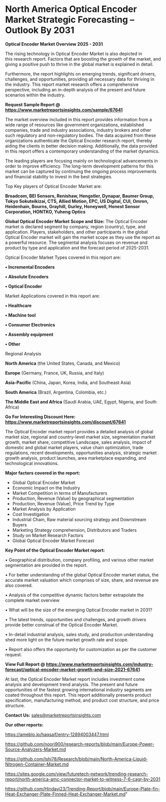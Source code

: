 # North America Optical Encoder Market Strategic Forecasting – Outlook By 2031

<Strong> Optical Encoder Market Overview 2025 - 2031</strong>

The rising technology in Optical Encoder Market is also depicted in this research report. Factors that are boosting the growth of the market, and giving a positive push to thrive in the global market is explained in detail.

Furthermore, the report highlights on emerging trends, significant drivers, challenges, and opportunities, providing all necessary data for thriving in the industry. This report market research offers a comprehensive perspective, including an in-depth analysis of the present and future scenarios within the industry.

<strong>Request Sample Report @ <a href=https://www.marketreportsinsights.com/sample/67641>https://www.marketreportsinsights.com/sample/67641</a></strong>

The market overview included in this report provides information from a wide range of resources like government organizations, established companies, trade and industry associations, industry brokers and other such regulatory and non-regulatory bodies. The data acquired from these organizations authenticate the Optical Encoder research report, thereby aiding the clients in better decision making. Additionally, the data provided in this report offers a contemporary understanding of the market dynamics.

The leading players are focusing mainly on technological advancements in order to improve efficiency. The long-term development patterns for this market can be captured by continuing the ongoing process improvements and financial stability to invest in the best strategies.

Top Key players of Optical Encoder Market are:

<strong>Broadcom, BEI Sensors, Renishaw, Hengstler, Dynapar, Baumer Group, Tokyo Sokuteikizai, CTS, Allied Motion, EPC, US Digital, CUI, Omron, Heidenhain, Bourns, Grayhill, Gurley, Honeywell, Honest Sensor Corporation, HONTKO, Yuheng Optics</strong>

<strong><b>Global Optical Encoder Market Scope and Size:</b></strong>
The Optical Encoder market is declared segment by company, region (country), type, and application. Players, stakeholders, and other participants in the global Optical Encoder market will gain the market scope as they use the report as a powerful resource. The segmental analysis focuses on revenue and product by type and application and the forecast period of 2025-2031.

Optical Encoder Market Types covered in this report are:

<strong>• Incremental Encoders

• Absolute Encoders

• Optical Encoder</strong>

Market Applications covered in this report are:

<strong>• Healthcare

• Machine tool

• Consumer Electronics

• Assembly equipment

• Other</strong> 

Regional Analysis

<strong>North America</strong> (the United States, Canada, and Mexico)

<strong>Europe</strong> (Germany, France, UK, Russia, and Italy)

<strong>Asia-Pacific</strong> (China, Japan, Korea, India, and Southeast Asia)

<strong>South America</strong> (Brazil, Argentina, Colombia, etc.)

<strong>The Middle East and Africa</strong> (Saudi Arabia, UAE, Egypt, Nigeria, and South Africa)

<strong>Go For Interesting Discount Here: <a href=https://www.marketreportsinsights.com/discount/67641>https://www.marketreportsinsights.com/discount/67641</a></strong>

The Optical Encoder market report provides a detailed analysis of global market size, regional and country-level market size, segmentation market growth, market share, competitive Landscape, sales analysis, impact of domestic and global market players, value chain optimization, trade regulations, recent developments, opportunities analysis, strategic market growth analysis, product launches, area marketplace expanding, and technological innovations.

<strong><b>Major factors covered in the report:</b></strong>
<ul>
  <li>Global Optical Encoder Market </li>
  <li>Economic Impact on the Industry</li>
  <li>Market Competition in terms of Manufacturers</li>
  <li>Production, Revenue (Value) by geographical segmentation</li>
  <li>Production, Revenue (Value), Price Trend by Type</li>
  <li>Market Analysis by Application</li>
  <li>Cost Investigation</li>
  <li>Industrial Chain, Raw material sourcing strategy and Downstream Buyers</li>
  <li>Marketing Strategy comprehension, Distributors and Traders</li>
  <li>Study on Market Research Factors</li>
  <li>Global Optical Encoder Market Forecast</li>
</ul>

<strong><b>Key Point of the Optical Encoder Market report:</b></strong>

• Geographical distribution, company profiling, and various other market segmentation are provided in the report.

• For better understanding of the global Optical Encoder market status, the accurate market valuation which comprises of size, share, and revenue are also covered.

• Analysis of the competitive dynamic factors better extrapolate the complete market overview

• What will be the size of the emerging Optical Encoder market in 2031?

• The latest trends, opportunities and challenges, and growth drivers provide better construal of the Optical Encoder Market.

• In-detail industrial analysis, sales study, and production understanding shed more light on the future market growth rate and scope.

• Report also offers the opportunity for customization as per the customer request.

<strong><b>View Full Report @ <a href=https://www.marketreportsinsights.com/industry-forecast/optical-encoder-market-growth-and-size-2021-67641>https://www.marketreportsinsights.com/industry-forecast/optical-encoder-market-growth-and-size-2021-67641</a></b></strong>


At last, the Optical Encoder Market report includes investment come analysis and development trend analysis. The present and future opportunities of the fastest growing international industry segments are coated throughout this report. This report additionally presents product specification, manufacturing method, and product cost structure, and price structure.

<strong>Contact Us:</strong>
sales@marketreportsinsights.com

<strong>Our other reports:</strong>

<a href=https://ameblo.jp/haqsaif/entry-12894003447.html>https://ameblo.jp/haqsaif/entry-12894003447.html</a>

<a href=https://github.com/noori900/research-reports/blob/main/Europe-Power-Source-Analyzers-Market.md>https://github.com/noori900/research-reports/blob/main/Europe-Power-Source-Analyzers-Market.md</a>

<a href=https://github.com/Ishi78/Research/blob/main/North-America-Liquid-Nitrogen-Container-Market.md>https://github.com/Ishi78/Research/blob/main/North-America-Liquid-Nitrogen-Container-Market.md</a>

<a href=https://sites.google.com/view/futuretech-network/trending-research-report/north-america-amc-connector-market-to-witness-7-6-cagr-by-2031>https://sites.google.com/view/futuretech-network/trending-research-report/north-america-amc-connector-market-to-witness-7-6-cagr-by-2031</a>

<a href=https://github.com/Hindavi23/Trending-Report/blob/main/Europe-Plate-fin-Heat-Exchanger-Plate-Finned-Heat-Exchanger-Market.md>https://github.com/Hindavi23/Trending-Report/blob/main/Europe-Plate-fin-Heat-Exchanger-Plate-Finned-Heat-Exchanger-Market.md</a>"
